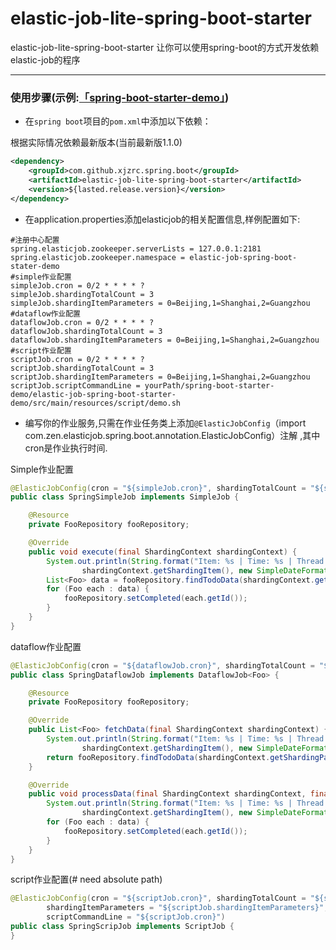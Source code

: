  elastic-job-lite-spring-boot-starter
===================================
 elastic-job-lite-spring-boot-starter
让你可以使用spring-boot的方式开发依赖elastic-job的程序

*****

### 使用步骤(示例:[「spring-boot-starter-demo」](https://github.com/xjzrc/spring-boot-starter-demo))

* 在`spring boot`项目的`pom.xml`中添加以下依赖：

根据实际情况依赖最新版本(当前最新版1.1.0)
```xml
<dependency>
    <groupId>com.github.xjzrc.spring.boot</groupId>
    <artifactId>elastic-job-lite-spring-boot-starter</artifactId>
    <version>${lasted.release.version}</version>
</dependency>
```

* 在application.properties添加elasticjob的相关配置信息,样例配置如下:

```properties
#注册中心配置
spring.elasticjob.zookeeper.serverLists = 127.0.0.1:2181
spring.elasticjob.zookeeper.namespace = elastic-job-spring-boot-stater-demo
#simple作业配置
simpleJob.cron = 0/2 * * * * ?
simpleJob.shardingTotalCount = 3
simpleJob.shardingItemParameters = 0=Beijing,1=Shanghai,2=Guangzhou
#dataflow作业配置
dataflowJob.cron = 0/2 * * * * ?
dataflowJob.shardingTotalCount = 3
dataflowJob.shardingItemParameters = 0=Beijing,1=Shanghai,2=Guangzhou
#script作业配置
scriptJob.cron = 0/2 * * * * ?
scriptJob.shardingTotalCount = 3
scriptJob.shardingItemParameters = 0=Beijing,1=Shanghai,2=Guangzhou
scriptJob.scriptCommandLine = yourPath/spring-boot-starter-demo/elastic-job-spring-boot-starter-demo/src/main/resources/script/demo.sh
```

* 编写你的作业服务,只需在作业任务类上添加`@ElasticJobConfig`（import com.zen.elasticjob.spring.boot.annotation.ElasticJobConfig）注解 ,其中cron是作业执行时间.

Simple作业配置
```java
@ElasticJobConfig(cron = "${simpleJob.cron}", shardingTotalCount = "${simpleJob.shardingTotalCount}", shardingItemParameters = "${simpleJob.shardingItemParameters}")
public class SpringSimpleJob implements SimpleJob {

    @Resource
    private FooRepository fooRepository;

    @Override
    public void execute(final ShardingContext shardingContext) {
        System.out.println(String.format("Item: %s | Time: %s | Thread: %s | %s",
                shardingContext.getShardingItem(), new SimpleDateFormat("HH:mm:ss").format(new Date()), Thread.currentThread().getId(), "SIMPLE"));
        List<Foo> data = fooRepository.findTodoData(shardingContext.getShardingParameter(), 10);
        for (Foo each : data) {
            fooRepository.setCompleted(each.getId());
        }
    }
}
```

dataflow作业配置
```java
@ElasticJobConfig(cron = "${dataflowJob.cron}", shardingTotalCount = "${dataflowJob.shardingTotalCount}", shardingItemParameters = "${dataflowJob.shardingItemParameters}")
public class SpringDataflowJob implements DataflowJob<Foo> {

    @Resource
    private FooRepository fooRepository;

    @Override
    public List<Foo> fetchData(final ShardingContext shardingContext) {
        System.out.println(String.format("Item: %s | Time: %s | Thread: %s | %s",
                shardingContext.getShardingItem(), new SimpleDateFormat("HH:mm:ss").format(new Date()), Thread.currentThread().getId(), "DATAFLOW FETCH"));
        return fooRepository.findTodoData(shardingContext.getShardingParameter(), 10);
    }

    @Override
    public void processData(final ShardingContext shardingContext, final List<Foo> data) {
        System.out.println(String.format("Item: %s | Time: %s | Thread: %s | %s",
                shardingContext.getShardingItem(), new SimpleDateFormat("HH:mm:ss").format(new Date()), Thread.currentThread().getId(), "DATAFLOW PROCESS"));
        for (Foo each : data) {
            fooRepository.setCompleted(each.getId());
        }
    }
}
```
script作业配置(# need absolute path)
```java
@ElasticJobConfig(cron = "${scriptJob.cron}", shardingTotalCount = "${scriptJob.shardingTotalCount}",
        shardingItemParameters = "${scriptJob.shardingItemParameters}",
        scriptCommandLine = "${scriptJob.cron}")
public class SpringScripJob implements ScriptJob {
}
```